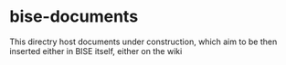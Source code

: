 # bise-documents
This directry host documents under construction, which aim to be then inserted either in BISE itself, either on the wiki
